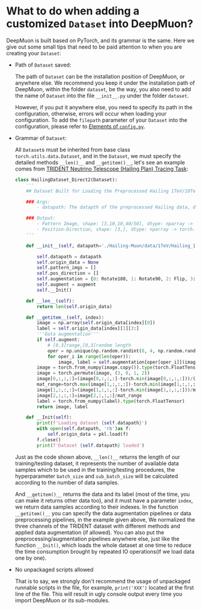 # What to do when adding a customized `Dataset` into DeepMuon?

DeepMuon is built based on PyTorch, and its grammar is the same. Here we give out some small tips that need to be paid attention to when you are creating your `Dataset`:

- Path of `Dataset` saved:

  The path of `Dataset` can be the installation position of DeepMuon, or anywhere else. We recommend you keep it under the installation path of DeepMuon, within the folder `dataset`, be the way, you also need to add the name of `Dataset` into the file `__init__.py` under the folder `dataset`. 

  However, if you put it anywhere else, you need to specify its path in the configuration, otherwise, errors will occur when loading your configuration. To add the `filepath` parameter of your `Dataset` into the configuration, please refer to [Elements of `config.py`](https://airscker.github.io/DeepMuon/tutorials/index.html#/config/config).

- Grammar of `Dataset`:

  All `Dataset`s must be inherited from base class `torch.utils.data.Dataset`, and in the `Dataset`, we must specify the detailed methods `__len()__` and `__getitem()__`, let's see an example comes from [TRIDENT Neutrino Telescope (Hailing Plan) Tracing Task](https://airscker.github.io/DeepMuon/blogs/index.html#/trident/trident?id=trident-neutrino-telescope-hailing-plan-tracing-task):

  ```python
  class HailingDataset_Direct2(Dataset):
      '''
      ## Dataset Built for Loading the Preprocessed Hailing 1TeV/10TeV Data, origial data shape: [10,10,40/50,3]
  
      ### Args: 
          - datapath: The datapth of the preprocessed Hailing data, default to be './Hailing-Muon/data/1TeV/Hailing_1TeV_train_data.pkl'
  
      ### Output:
          - Pattern Image, shape: [3,10,10,40/50], dtype: nparray -> torch.tensor
          - Position-Direction, shape: [3,], dtype: nparray -> torch.tensor, info: [px,py,pz]
      '''
  
      def __init__(self, datapath='./Hailing-Muon/data/1TeV/Hailing_1TeV_train_data.pkl', augment=False):
  
          self.datapath = datapath
          self.origin_data = None
          self.pattern_imgs = []
          self.pos_direction = []
          self.augmentation = {0: Rotate180, 1: Rotate90, 2: Flip, 3: Same}
          self.augment = augment
          self.__Init()
  
      def __len__(self):
          return len(self.origin_data)
  
      def __getitem__(self, index):
          image = np.array(self.origin_data[index][0])
          label = self.origin_data[index][1][3:]
          '''Data augmentation'''
          if self.augment:
              # [0,3]range,[0,3]random length
              oper = np.unique(np.random.randint(0, 4, np.random.randint(0, 4)))
              for oper_i in range(len(oper)):
                  image, label = self.augmentation[oper[oper_i]](image, label)
          image = torch.from_numpy(image.copy()).type(torch.FloatTensor)
          image = torch.permute(image, (3, 0, 1, 2))
          image[0,:,:,:]=(image[0,:,:,:]-torch.min(image[0,:,:,:]))/(torch.max(image[0,:,:,:])-torch.min(image[0,:,:,:]))
          mat_range=torch.max(image[1,:,:,:])-torch.min(image[1,:,:,:])
          image[1,:,:,:]=(image[1,:,:,:]-torch.min(image[1,:,:,:]))/mat_range
          image[2,:,:,:]=image[2,:,:,:]/mat_range
          label = torch.from_numpy(label).type(torch.FloatTensor)
          return image, label
  
      def __Init(self):
          print(f'Loading dataset {self.datapath}')
          with open(self.datapath, 'rb')as f:
              self.origin_data = pkl.load(f)
          f.close()
          print(f'Dataset {self.datapath} loaded')
  
  ```

  Just as the code shown above, `__len()__` returns the length of our training/testing dataset, it represents the number of available data samples which to be used in the training/testing procedures, the hyperparameter `batch_size` and `sub_batch_size` will be calculated according to the number of data samples.

  And `__getitem()__` returns the data and its label (most of the time, you can make it returns other data too), and it must have a parameter `index`, we return data samples according to their indexes. In the function `__getitem()__` you can specify the data augmentation pipelines or data preprocessing pipelines, in the example given above, We normalized the three channels of the TRIDENT dataset with different methods and applied data augmentation (if allowed). You can also put the preprocessing/augmentation pipelines anywhere else, just like the function `__Init()`, which loads the whole dataset at one time to reduce the time consumption brought by repeated IO operations(if we load data one by one).

- No unpackaged scripts allowed

  That is to say, we strongly don't recommend the usage of unpackaged runnable scripts in the file, for example, `print('XXX')` located at the first line of the file. This will result in ugly console output every time you import DeepMuon or its sub-modules.